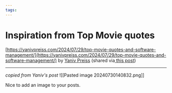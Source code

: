 ```yaml
---
tags: 
---
```

# Inspiration from Top Movie quotes

[https://yanivpreiss.com/2024/07/29/top-movie-quotes-and-software-management/](https://yanivpreiss.com/2024/07/29/top-movie-quotes-and-software-management/) by [Yaniv Preiss](https://www.linkedin.com/in/yanivpreiss/recent-activity/all/) (shared via[ this post](https://www.linkedin.com/posts/yanivpreiss_engineeringmanagement-activity-7223974171884589059-MiRc?utm_source=share&utm_medium=member_desktop))

***
*copied from Yaniv's post*
![[Pasted image 20240730140832.png]]


Nice to add an image to your posts.